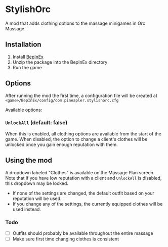# StylishOrc

A mod that adds clothing options to the massage minigames in Orc Massage.

## Installation

1. Install [BepInEx](https://docs.bepinex.dev/articles/user_guide/installation/index.html)
2. Unzip the package into the BepInEx directory
3. Run the game

## Options

After running the mod the first time, a configuration file will be created at `<game>/BepInEx/config/com.pineapler.stylishorc.cfg`

Available options:

### `UnlockAll` (default: false)

When this is enabled, all clothing options are available from the start of the game. When disabled,
the option to change a client's clothes will be unlocked once you gain enough reputation with them.

## Using the mod

A dropdown labeled "Clothes" is available on the Massage Plan screen. Note that if you have low reputation
with a client and `UnlockAll` is disabled, this dropdown may be locked.

- If none of the settings are changed, the default outfit based on your reputation will be used.
- If you change any of the settings, the currently equipped clothes will be used instead.

### Todo

- [ ] Outfits should probably be available throughout the entire massage
- [ ] Make sure first time changing clothes is consistent
